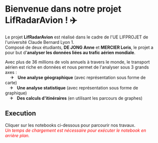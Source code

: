 # Bienvenue dans notre projet LifRadarAvion ! ✈️
Le projet **LifRadarAvion** est réalisé dans le cadre de l'UE LIFPROJET de l'université 
Claude Bernard Lyon 1.   
Composé de deux étudiants, **DE JONG Anne** et **MERCIER Loris**, le
projet a pour but d'**analyser les données liées au trafic aérien mondiale**.

Avec plus de 36 millions de vols annuels à travers le monde, le transport aérien
est riche en données et nous permet de l'analyser sous 3 grands axes :  
&emsp; ✈&nbsp;&nbsp; **Une analyse géographique** (avec représentation sous forme de carte)  
&nbsp;&nbsp;&nbsp; ✈&nbsp;&nbsp; **Une analyse statistique** (avec représentation sous forme de graphique)  
&nbsp;&nbsp;&nbsp; ✈&nbsp;&nbsp; **Des calculs d'itinéraires** (en utilisant les parcours de graphes) 

## Execution 
Cliquer sur les notebooks ci-dessous pour parcourir nos travaux.  
<span style="color:red;font-style:italic;">Un temps de chargement est nécessaire pour exécuter le notebook en arrière plan. </span>
